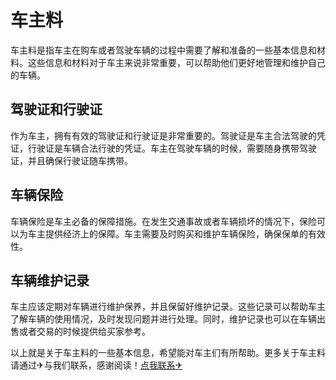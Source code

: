 # 车主料

车主料是指车主在购车或者驾驶车辆的过程中需要了解和准备的一些基本信息和材料。这些信息和材料对于车主来说非常重要，可以帮助他们更好地管理和维护自己的车辆。

## 驾驶证和行驶证

作为车主，拥有有效的驾驶证和行驶证是非常重要的。驾驶证是车主合法驾驶的凭证，行驶证是车辆合法行驶的凭证。车主在驾驶车辆的时候，需要随身携带驾驶证，并且确保行驶证随车携带。

## 车辆保险

车辆保险是车主必备的保障措施。在发生交通事故或者车辆损坏的情况下，保险可以为车主提供经济上的保障。车主需要及时购买和维护车辆保险，确保保单的有效性。

## 车辆维护记录

车主应该定期对车辆进行维护保养，并且保留好维护记录。这些记录可以帮助车主了解车辆的使用情况，及时发现问题并进行处理。同时，维护记录也可以在车辆出售或者交易的时候提供给买家参考。

以上就是关于车主料的一些基本信息，希望能对车主们有所帮助。更多关于车主料 请通过✈与我们联系，感谢阅读！[点我联系✈](https://qa.k02.cc)